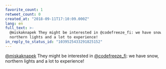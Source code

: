 ```yaml
---
favorite_count: 1
retweet_count: 0
created_at: "2018-09-11T17:10:09.000Z"
lang: en
full_text: >-
  @miskaknapek They might be interested in @codefreeze_fi: we have snow,
  northern lights and a lot to experience!
in_reply_to_status_id: "1039525433291825152"
---
```


[@miskaknapek](https://twitter.com/miskaknapek) They might be interested in
[@codefreeze_fi](https://twitter.com/codefreeze_fi): we have snow, northern
lights and a lot to experience!
